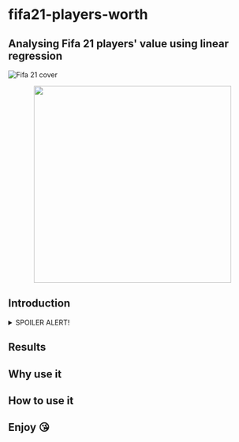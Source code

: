 # fifa21-players-worth

## Analysing Fifa 21 players' value using linear regression <br />
![Fifa 21 cover](https://static.independent.co.uk/s3fs-public/thumbnails/image/2020/07/22/16/screen-shot-2020-07-22-at-16.06.57-0.png?width=1200)
<p align="center">
  <img width="400" height="400" src="https://media.tenor.com/nCfArwGenA0AAAAM/the-rock-raising-eyebrow.gif">
</p>

## Introduction <br />

<details> 
  <summary>SPOILER ALERT! </summary>
   It basically doesn't
</details>

## Results <br />

## Why use it <br />

## How to use it <br />

## Enjoy 😘

